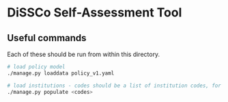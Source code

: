 # DiSSCo Self-Assessment Tool

## Useful commands
Each of these should be run from within this directory. 

```bash
# load policy model
./manage.py loaddata policy_v1.yaml

# load institutions - codes should be a list of institution codes, for example NHMUK WAG MfN
./manage.py populate <codes>
```
